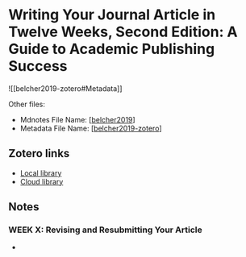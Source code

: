 
# Writing Your Journal Article in Twelve Weeks, Second Edition: A Guide to Academic Publishing Success

![[belcher2019-zotero#Metadata]]

Other files:
* Mdnotes File Name: [[belcher2019]]
* Metadata File Name: [[belcher2019-zotero]]

##  Zotero links

* [Local library](zotero://select/items/1_P98W5LIL)
* [Cloud library](http://zotero.org/users/936333/items/P98W5LIL)

## Notes

### WEEK X: Revising and Resubmitting Your Article

* 


[//begin]: # "Autogenerated link references for markdown compatibility"
[belcher2019]: belcher2019 "Writing Your Journal Article in Twelve Weeks, Second Edition: A Guide to Academic Publishing Success"

[belcher2019-zotero]: belcher2019-zotero "Belcher2019 Zotero"
[//end]: # "Autogenerated link references"